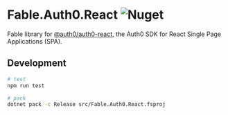 # Fable.Auth0.React ![Nuget](https://img.shields.io/nuget/v/Fable.Auth0.React)

Fable library for [@auth0/auth0-react](https://github.com/auth0/auth0-react), the Auth0 SDK for React Single Page Applications (SPA).

## Development

```bash
# test
npm run test

# pack
dotnet pack -c Release src/Fable.Auth0.React.fsproj
```
